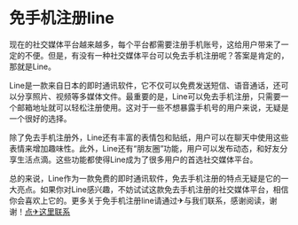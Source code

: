 # 免手机注册line

现在的社交媒体平台越来越多，每个平台都需要注册手机账号，这给用户带来了一定的不便。但是，有没有一种社交媒体平台可以免去手机注册呢？答案是肯定的，那就是Line。

Line是一款来自日本的即时通讯软件，它不仅可以免费发送短信、语音通话，还可以分享照片、视频等多媒体文件。最重要的是，Line可以免去手机注册，只需要一个邮箱地址就可以轻松注册使用。这对于一些不想暴露手机号的用户来说，无疑是一个很好的选择。

除了免去手机注册外，Line还有丰富的表情包和贴纸，用户可以在聊天中使用这些表情来增加趣味性。此外，Line还有“朋友圈”功能，用户可以发布动态，和好友分享生活点滴。这些功能都使得Line成为了很多用户的首选社交媒体平台。

总的来说，Line作为一款免费的即时通讯软件，免去手机注册的特点无疑是它的一大亮点。如果你对Line感兴趣，不妨试试这款免去手机注册的社交媒体平台，相信你会喜欢上它的。更多关于免手机注册line请通过✈与我们联系，感谢阅读，谢谢！[点✈这里联系](https://acc.k02.cc)